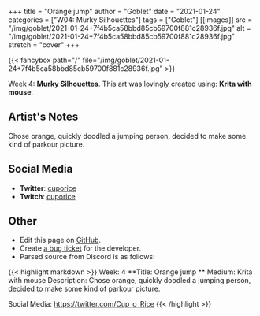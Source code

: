 +++
title =       "Orange jump"
author =      "Goblet"
date =        "2021-01-24"
categories =  ["W04: Murky Silhouettes"]
tags =        ["Goblet"]
[[images]]
                      src = "/img/goblet/2021-01-24+7f4b5ca58bbd85cb59700f881c28936f.jpg"
                      alt = "/img/goblet/2021-01-24+7f4b5ca58bbd85cb59700f881c28936f.jpg"
                      stretch = "cover"
+++


{{< fancybox path="/" file="/img/goblet/2021-01-24+7f4b5ca58bbd85cb59700f881c28936f.jpg" >}}


Week 4: **Murky Silhouettes**. This art was lovingly created using: **Krita with mouse**.

## Artist's Notes

Chose orange, quickly doodled a jumping person, decided to make some kind of parkour picture.

## Social Media

- **Twitter**: [cuporice]()
- **Twitch**: [cuporice]()


## Other

- Edit this page on [GitHub](https://github.com/teaminkling/web-refresh/edit/main/blog/content/blog/goblet-week-4-6b80.md).
- Create [a bug ticket](https://github.com/teaminkling/web-refresh/issues/new?assignees=&labels=bug&template=problem-report.md&title=) for the developer.
- Parsed source from Discord is as follows:

{{< highlight markdown >}}
Week: 4
**Title: Orange jump  **
Medium: Krita with mouse
Description: Chose orange, quickly doodled a jumping person, decided to make some kind of parkour picture. 

Social Media: https://twitter.com/Cup_o_Rice
{{< /highlight >}}